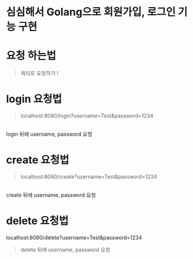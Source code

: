 # 심심해서 Golang으로 회원가입, 로그인 기능 구현

# 요청 하는법
> 쿼리로 요청하기 !

# login 요청법 
> localhost:8080/login?username=Test&password=1234
<br>
login 뒤에 username, password 요청

# create 요청법
> localhost:8080/create?username=Test&password=1234
<br>
create 뒤에 username, password 요청

# delete 요청법
localhost:8080/delete?username=Test&password=1234
<br>
> delete 뒤에 username, password 요청
